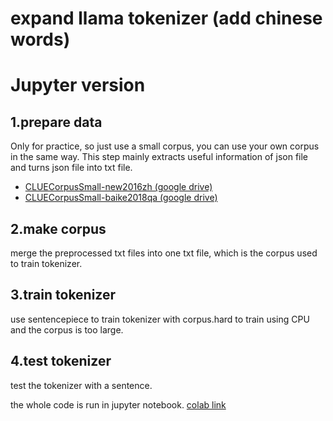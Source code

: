 # expand llama tokenizer (add chinese words)
# Jupyter version
## 1.prepare data
Only for practice, so just use a small corpus, you can use your own corpus in the same way. This step mainly extracts  useful information of json file and turns json file into txt file.
+ [CLUECorpusSmall-new2016zh (google drive)](https://drive.google.com/file/d/1TMKu1FpTr6kcjWXWlQHX7YJsMfhhcVKp/view?usp=drive_link)
+ [CLUECorpusSmall-baike2018qa (google drive)](https://drive.google.com/file/d/1_vgGQZpfSxN_Ng9iTAvE7hM3Z7NVwXP2/view?usp=drive_link)
## 2.make corpus
merge the preprocessed txt files into one txt file, which is the corpus used to train tokenizer.
## 3.train tokenizer
use sentencepiece to train tokenizer with corpus.hard to train using CPU and the corpus is too large.
## 4.test tokenizer
test the tokenizer with a sentence.

the whole code is run in jupyter notebook. [colab link](https://colab.research.google.com/drive/1zqaLBWpkgLvWBCEuhTJfKEwYF-JDxcmM?usp=drive_link)


